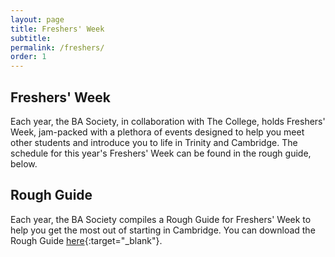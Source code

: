 ```yaml
---
layout: page
title: Freshers' Week
subtitle:
permalink: /freshers/
order: 1
---
```


## Freshers' Week 

Each year, the BA Society, in collaboration with The College, holds Freshers' Week, jam-packed with a plethora of events designed to help you meet other students and introduce you to life in Trinity and Cambridge. The schedule for this year's Freshers' Week can be found in the rough guide, below.

## Rough Guide

Each year, the BA Society compiles a Rough Guide for Freshers' Week to help you get the most out of starting in Cambridge. You can download the Rough Guide [here](/docs/2019-20/rough_guide_2019.pdf){:target="_blank"}.
